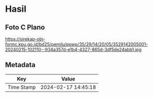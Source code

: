# Hasil

## Foto C Plano

https://sirekap-obj-formc.kpu.go.id/bd25/pemilu/ppwp/35/29/14/20/05/3529142005001-20240215-102110--934a357d-e1b4-4327-865d-3df5de24abb1.jpg


## Metadata

| Key        | Value               |
| ---------- | ------------------- |
| Time Stamp | 2024-02-17 14:45:18 |



